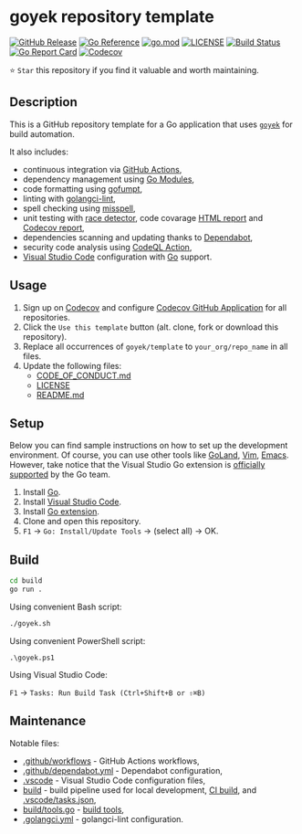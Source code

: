 # goyek repository template

[![GitHub Release](https://img.shields.io/github/v/release/goyek/template)](https://github.com/goyek/template/releases)
[![Go Reference](https://pkg.go.dev/badge/github.com/goyek/template.svg)](https://pkg.go.dev/github.com/goyek/template)
[![go.mod](https://img.shields.io/github/go-mod/go-version/goyek/template)](go.mod)
[![LICENSE](https://img.shields.io/github/license/goyek/template)](LICENSE)
[![Build Status](https://img.shields.io/github/actions/workflow/status/goyek/template/build.yml?branch=main)](https://github.com/goyek/template/actions?query=workflow%3Abuild+branch%3Amain)
[![Go Report Card](https://goreportcard.com/badge/github.com/goyek/template)](https://goreportcard.com/report/github.com/goyek/template)
[![Codecov](https://codecov.io/gh/goyek/template/branch/main/graph/badge.svg)](https://codecov.io/gh/goyek/template)

⭐ `Star` this repository if you find it valuable and worth maintaining.

## Description

This is a GitHub repository template for a Go application
that uses [`goyek`](https://github.com/goyek/goyek) for build automation.

It also includes:

- continuous integration via [GitHub Actions](https://github.com/features/actions),
- dependency management using [Go Modules](https://github.com/golang/go/wiki/Modules),
- code formatting using [gofumpt](https://github.com/mvdan/gofumpt),
- linting with [golangci-lint](https://github.com/golangci/golangci-lint),
- spell checking using [misspell](https://github.com/client9/misspell),
- unit testing with
  [race detector](https://blog.golang.org/race-detector),
  code covarage [HTML report](https://blog.golang.org/cover)
  and [Codecov report](https://codecov.io/),
- dependencies scanning and updating thanks to [Dependabot](https://dependabot.com),
- security code analysis using [CodeQL Action](https://docs.github.com/en/github/finding-security-vulnerabilities-and-errors-in-your-code/about-code-scanning),
- [Visual Studio Code](https://code.visualstudio.com) configuration with
  [Go](https://code.visualstudio.com/docs/languages/go) support.

## Usage

1. Sign up on [Codecov](https://codecov.io/) and configure
   [Codecov GitHub Application](https://github.com/apps/codecov) for all repositories.
1. Click the `Use this template` button (alt. clone, fork or download this repository).
1. Replace all occurrences of `goyek/template` to `your_org/repo_name` in all files.
1. Update the following files:
   - [CODE_OF_CONDUCT.md](CODE_OF_CONDUCT.md)
   - [LICENSE](LICENSE)
   - [README.md](README.md)

## Setup

Below you can find sample instructions on how to set up the development environment.
Of course, you can use other tools like [GoLand](https://www.jetbrains.com/go/),
[Vim](https://github.com/fatih/vim-go), [Emacs](https://github.com/dominikh/go-mode.el).
However, take notice that the Visual Studio Go extension is
[officially supported](https://blog.golang.org/vscode-go) by the Go team.

1. Install [Go](https://golang.org/doc/install).
1. Install [Visual Studio Code](https://code.visualstudio.com/).
1. Install [Go extension](https://code.visualstudio.com/docs/languages/go).
1. Clone and open this repository.
1. `F1` -> `Go: Install/Update Tools` -> (select all) -> OK.

## Build

```sh
cd build
go run .
```

Using convenient Bash script:

```sh
./goyek.sh
```

Using convenient PowerShell script:

```pwsh
.\goyek.ps1
```

Using Visual Studio Code:

`F1` → `Tasks: Run Build Task (Ctrl+Shift+B or ⇧⌘B)`

## Maintenance

Notable files:

- [.github/workflows](.github/workflows) - GitHub Actions workflows,
- [.github/dependabot.yml](.github/dependabot.yml) - Dependabot configuration,
- [.vscode](.vscode) - Visual Studio Code configuration files,
- [build](build) - build pipeline used for local development, [CI build](.github/workflows),
  and [.vscode/tasks.json](.vscode/tasks.json),
- [build/tools.go](build/tools.go) - [build tools](https://github.com/golang/go/wiki/Modules#how-can-i-track-tool-dependencies-for-a-module),
- [.golangci.yml](.golangci.yml) - golangci-lint configuration.

